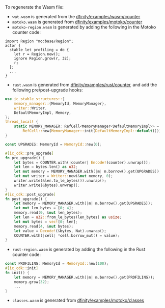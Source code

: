 To regenerate the Wasm file:

* `wat.wasm` is generated from the [dfinity/examples/wasm/counter](https://github.com/dfinity/examples/tree/master/wasm/counter)
* `motoko.wasm` is generated from [dfinity/examples/motoko/counter](https://github.com/dfinity/examples/tree/master/motoko/counter)
* `motoko-region.wasm` is generated by adding the following in the Motoko counter code:
```motoko
import Region "mo:base/Region";
actor {
  stable let profiling = do {
    let r = Region.new();
    ignore Region.grow(r, 32);
    r;
  };
  ...
}
```
* `rust.wasm` is generated from [dfinity/examples/rust/counter](https://github.com/dfinity/examples/tree/master/rust/counter), and add the following pre/post-upgrade hooks:
```rust
use ic_stable_structures::{
    memory_manager::{MemoryId, MemoryManager},
    writer::Writer,
    DefaultMemoryImpl, Memory,
};
thread_local! {
    static MEMORY_MANAGER: RefCell<MemoryManager<DefaultMemoryImpl>> =
        RefCell::new(MemoryManager::init(DefaultMemoryImpl::default()));
}

const UPGRADES: MemoryId = MemoryId::new(0);

#[ic_cdk::pre_upgrade]
fn pre_upgrade() {
    let bytes = COUNTER.with(|counter| Encode!(counter).unwrap());
    let len = bytes.len() as u32;
    let mut memory = MEMORY_MANAGER.with(|m| m.borrow().get(UPGRADES));
    let mut writer = Writer::new(&mut memory, 0);
    writer.write(&len.to_le_bytes()).unwrap();
    writer.write(&bytes).unwrap();
}
#[ic_cdk::post_upgrade]
fn post_upgrade() {
    let memory = MEMORY_MANAGER.with(|m| m.borrow().get(UPGRADES));
    let mut len_bytes = [0; 4];
    memory.read(0, &mut len_bytes);
    let len = u32::from_le_bytes(len_bytes) as usize;
    let mut bytes = vec![0; len];
    memory.read(4, &mut bytes);
    let value = Decode!(&bytes, Nat).unwrap();
    COUNTER.with(|cell| *cell.borrow_mut() = value);
}
```
* `rust-region.wasm` is generated by adding the following in the Rust counter code:
```rust
const PROFILING: MemoryId = MemoryId::new(100);
#[ic_cdk::init]
fn init() {
    let memory = MEMORY_MANAGER.with(|m| m.borrow().get(PROFILING));
    memory.grow(32);
    ...
}
```
* `classes.wasm` is generated from [dfinity/examples/motoko/classes](https://github.com/dfinity/examples/blob/master/motoko/classes/src/map/Map.mo)
